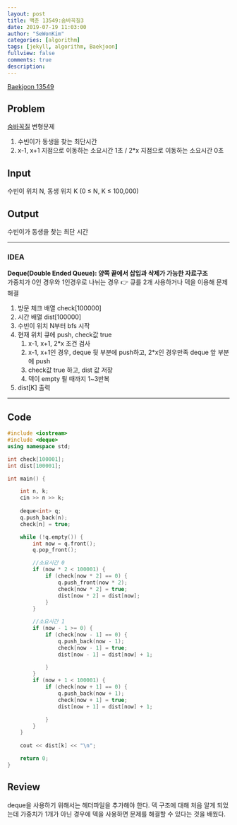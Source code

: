 ```yaml
---
layout: post
title: 백준 13549:숨바꼭질3
date: 2019-07-19 11:03:00
author: "SeWonKim"
categories: [algorithm]
tags: [jekyll, algorithm, Baekjoon]
fullview: false
comments: true
description: 
---
```


[Baekjoon 13549](https://www.acmicpc.net/problem/13549)

## Problem
[숨바꼭질](https://siromom.github.io/jekyll/%EB%B0%B1%EC%A4%80/algorithm/til/Q1697/) 변형문제
  1. 수빈이가 동생을 찾는 최단시간
  2. x-1, x+1 지점으로 이동하는 소요시간 1초 / 2*x 지점으로 이동하는 소요시간 0초

## Input
수빈이 위치 N, 동생 위치 K (0 ≤ N, K ≤ 100,000)

## Output
수빈이가 동생을 찾는 최단 시간

---


### IDEA
**Deque(Double Ended Queue): 양쪽 끝에서 삽입과 삭제가 가능한 자료구조**\
가중치가 0인 경우와 1인경우로 나뉘는 경우 👉 큐를 2개 사용하거나 덱을 이용해 문제 해결

  1. 방문 체크 배열 check[100000]
  2. 시간 배열 dist[100000]
  3. 수빈이 위치 N부터 bfs 시작
  4. 현재 위치 큐에 push, check값 true
      1. x-1, x+1, 2*x 조건 검사
      2. x-1, x+1인 경우, deque 뒷 부분에 push하고, 2*x인 경우만족 deque 앞 부분에 push
      3. check값 true 하고, dist 값 저장
      4. 덱이 empty 될 때까지 1~3반복
  5. dist[K] 출력
     
---


## Code
```cpp
#include <iostream>
#include <deque>
using namespace std;

int check[100001];
int dist[100001];

int main() {

	int n, k;
	cin >> n >> k;
	
	deque<int> q;
	q.push_back(n);
	check[n] = true;

	while (!q.empty()) {
		int now = q.front();
		q.pop_front();

		//소요시간 0
		if (now * 2 < 100001) {
			if (check[now * 2] == 0) {
				q.push_front(now * 2);
				check[now * 2] = true;
				dist[now * 2] = dist[now];
			}
		}

		//소요시간 1
		if (now - 1 >= 0) {
			if (check[now - 1] == 0) {
				q.push_back(now - 1);
				check[now - 1] = true;
				dist[now - 1] = dist[now] + 1;

			}
		}
		if (now + 1 < 100001) {
			if (check[now + 1] == 0) {
				q.push_back(now + 1);
				check[now + 1] = true;
				dist[now + 1] = dist[now] + 1;

			}
		}
	}
	
	cout << dist[k] << "\n";

	return 0;
}
```


## Review
deque을 사용하기 위해서는 <deque>헤더파일을 추가해야 한다. 덱 구조에 대해 처음 알게 되었는데 가중치가 1개가 아닌 경우에 덱을 사용하면
문제를 해결할 수 있다는 것을 배웠다.
